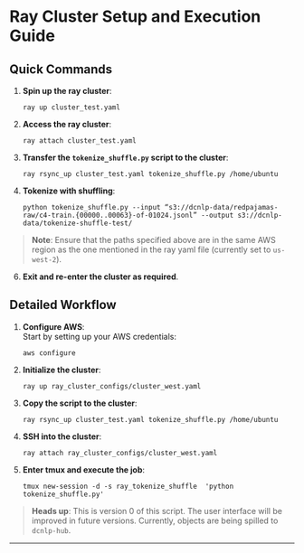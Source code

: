 
# Ray Cluster Setup and Execution Guide

## Quick Commands

1. **Spin up the ray cluster**:  
   ```
   ray up cluster_test.yaml
   ```

2. **Access the ray cluster**:  
   ```
   ray attach cluster_test.yaml
   ```

3. **Transfer the `tokenize_shuffle.py` script to the cluster**:  
   ```
   ray rsync_up cluster_test.yaml tokenize_shuffle.py /home/ubuntu
   ```

5. **Tokenize with shuffling**:  
   ```
   python tokenize_shuffle.py --input “s3://dcnlp-data/redpajamas-raw/c4-train.{00000..00063}-of-01024.jsonl” --output s3://dcnlp-data/tokenize-shuffle-test/
   ```

> **Note**: Ensure that the paths specified above are in the same AWS region as the one mentioned in the ray yaml file (currently set to `us-west-2`).

6. **Exit and re-enter the cluster as required**.

## Detailed Workflow

1. **Configure AWS**:  
   Start by setting up your AWS credentials:
   ```
   aws configure
   ```

2. **Initialize the cluster**:  
   ```
   ray up ray_cluster_configs/cluster_west.yaml
   ```

3. **Copy the script to the cluster**:  
   ```
   ray rsync_up cluster_test.yaml tokenize_shuffle.py /home/ubuntu
   ```

4. **SSH into the cluster**:  
   ```
   ray attach ray_cluster_configs/cluster_west.yaml
   ```

5. **Enter tmux and execute the job**:  
   ```
   tmux new-session -d -s ray_tokenize_shuffle  'python tokenize_shuffle.py'
   ```

> **Heads up**: This is version 0 of this script. The user interface will be improved in future versions. Currently, objects are being spilled to `dcnlp-hub`.

--- 
